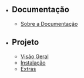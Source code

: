 - ## Documentação	
    - [Sobre a Documentação](/{{route}}/{{version}}/overview_documentation)

- ## Projeto	        
    - [Visão Geral](/{{route}}/{{version}}/overview)    
    - [Instalação](/{{route}}/{{version}}/installation)
    - [Extras](/{{route}}/{{version}}/libraries)
